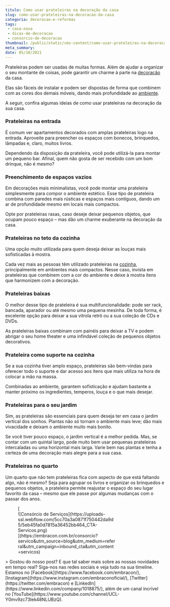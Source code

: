 ```yaml
---
titulo: Como usar prateleiras na decoração da casa
slug: como-usar-prateleiras-na-decoracao-da-casa
categoria: decoracao-e-reformas
tags:
 - casa-nova
 - dicas-de-decoracao
 - consorcio-de-decoracao
thumbnail: /public/static/cms-content/como-usar-prateleiras-na-decoracao-da-casa.png
meta_summary: 
date: 05/10/2021
---
```

Prateleiras podem ser usadas de muitas formas. Além de ajudar a organizar o seu montante de coisas, pode garantir um charme à parte na [decoração](https://www.embracon.com.br/blog/consorcio-de-servicos-para-reformas-e-decoracao) da casa.

Elas são fáceis de instalar e podem ser dispostas de forma que combinem com as cores dos demais móveis, dando mais profundidade ao [ambiente](https://www.embracon.com.br/blog/confira-5-dicas-para-deixar-qualquer-ambiente-aconchegante).

A seguir, confira algumas ideias de como usar prateleiras na decoração da sua casa.

### Prateleiras na entrada

É comum ver apartamentos decorados com amplas prateleiras logo na entrada. Aproveite para preencher os espaços com bonecos, brinquedos, lâmpadas e, claro, muitos livros.

Dependendo da disposição da prateleira, você pode utilizá-la para montar um pequeno bar. Afinal, quem não gosta de ser recebido com um bom drinque, não é mesmo?

### Preenchimento de espaços vazios

Em decorações mais minimalistas, você pode montar uma prateleira simplesmente para compor o ambiente estético. Esse tipo de prateleira combina com paredes mais rústicas e espaços mais contíguos, dando um ar de profundidade mesmo em locais mais compactos.

Opte por prateleiras rasas, caso deseje deixar pequenos objetos, que ocupam pouco espaço – mas dão um charme exuberante na decoração da casa.

### Prateleiras no teto da cozinha

Uma opção muito utilizada para quem deseja deixar as louças mais sofisticadas à mostra.

Cada vez mais as pessoas têm utilizado prateleiras na [cozinha](https://www.embracon.com.br/blog/como-ter-uma-cozinha-funcional-em-casa), principalmente em ambientes mais compactos. Nesse caso, invista em prateleiras que combinem com a cor do ambiente e deixe à mostra itens que harmonizem com a decoração.

### Prateleiras baixas

O melhor desse tipo de prateleira é sua multifuncionalidade: pode ser rack, bancada, aparador ou até mesmo uma pequena mesinha. De toda forma, é excelente opção para deixar a sua vitrola retrô ou a sua coleção de CDs e DVDs.

As prateleiras baixas combinam com painéis para deixar a TV e podem abrigar o seu home theater e uma infindável coleção de pequenos objetos decorativos.

### Prateleira como suporte na cozinha

Se a sua cozinha tiver amplo espaço, prateleiras são bem-vindas para oferecer todo o suporte e dar acesso aos itens que mais utiliza na hora de colocar a mão na massa.

Combinadas ao ambiente, garantem sofisticação e ajudam bastante a manter próximo os ingredientes, temperos, louça e o que mais desejar.

### Prateleiras para o seu jardim

Sim, as prateleiras são essenciais para quem deseja ter em casa o jardim vertical dos sonhos. Plantas não só tornam o ambiente mais leve; dão mais vivacidade e deixam o ambiente muito mais bonito.

Se você tiver pouco espaço, o jardim vertical é a melhor pedida. Mas, se contar com um quintal largo, pode muito bem usar pequenas prateleiras intercaladas ou uma horizontal mais larga. Varie bem nas plantas e tenha a certeza de uma decoração mais alegre para a sua casa.

### Prateleiras no quarto

Um quarto que não tem prateleiras fica com aspecto de que está faltando algo, não é mesmo? Seja para agrupar os livros e organizar os brinquedos e pequenos objetos, a prateleira permite reajustar o espaço do seu lugar favorito da casa – mesmo que ele passe por algumas mudanças com o passar dos anos.

<figure class="w-richtext-figure-type-image w-richtext-align-center" style="max-width:310px">[<div>![Consórcio de Serviços](https://uploads-ssl.webflow.com/5cc70a3a0871f750442da9d5/5eb45fa0d7815a36452bb464_CTA-Servicos.png)</div>](https://embracon.com.br/consorcio?servico&utm_source=blog&utm_medium=referral&utm_campaign=inbound_cta&utm_content=servicos)</figure>> Gostou do nosso post? E que tal saber mais sobre as nossas novidades em tempo real? Siga-nos nas redes sociais e veja tudo na sua timeline. Estamos no [Facebook](https://www.facebook.com/embracon/), [Instagram](https://www.instagram.com/embraconoficial/), [Twitter](https://twitter.com/embracon) e [LinkedIn](https://www.linkedin.com/company/1018875/), além de um canal incrível no [YouTube](https://www.youtube.com/channel/UCL-Y0mv9zc73Iek48NLUBzQ).
